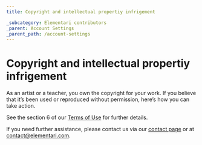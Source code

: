 ```yaml
---
title: Copyright and intellectual propertiy infrigement

_subcategory: Elementari contributors
_parent: Account Settings
_parent_path: /account-settings
---
```


# Copyright and intellectual propertiy infrigement

As an artist or a teacher, you own the copyright for your work. If you believe that it’s been used or reproduced without permission, here’s how you can take action.

See the section 6 of our [Terms of Use](https://elementari.com/policy/terms) for further details.

If you need further assistance, please contact us via our [contact page](https://elementari.com/contact) or at contact@elementari.com.
